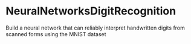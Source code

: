 # NeuralNetworksDigitRecognition
Build a neural network that can reliably interpret handwritten digits from scanned forms using the MNIST dataset
